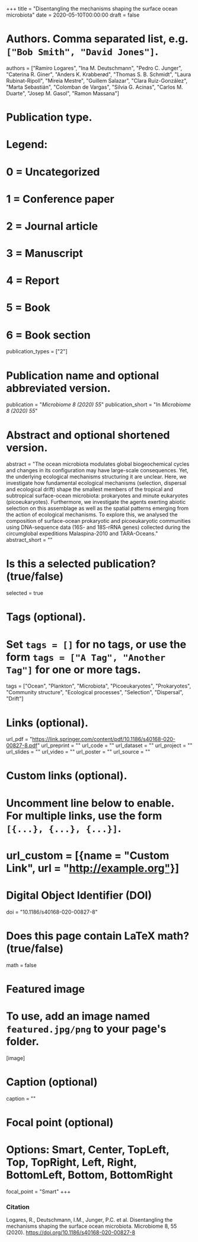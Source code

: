 +++
title = "Disentangling the mechanisms shaping the surface ocean microbiota"
date = 2020-05-10T00:00:00
draft = false

# Authors. Comma separated list, e.g. `["Bob Smith", "David Jones"]`.
authors = ["Ramiro Logares", "Ina M. Deutschmann", "Pedro C. Junger", "Caterina R. Giner", "Anders K. Krabberød", "Thomas S. B. Schmidt", "Laura Rubinat-Ripoll", "Mireia Mestre", "Guillem Salazar", "Clara Ruiz-González", "Marta Sebastián", "Colomban de Vargas", "Silvia G. Acinas", "Carlos M. Duarte", "Josep M. Gasol", "Ramon Massana"]

# Publication type.
# Legend:
# 0 = Uncategorized
# 1 = Conference paper
# 2 = Journal article
# 3 = Manuscript
# 4 = Report
# 5 = Book
# 6 = Book section
publication_types = ["2"]

# Publication name and optional abbreviated version.
publication = "*Microbiome 8 (2020) 55*"
publication_short = "In *Microbiome 8 (2020) 55*"

# Abstract and optional shortened version.
abstract = "The ocean microbiota modulates global biogeochemical cycles and changes in its configuration may have large-scale consequences. Yet, the underlying ecological mechanisms structuring it are unclear. Here, we investigate how fundamental ecological mechanisms (selection, dispersal and ecological drift) shape the smallest members of the tropical and subtropical surface-ocean microbiota: prokaryotes and minute eukaryotes (picoeukaryotes). Furthermore, we investigate the agents exerting abiotic selection on this assemblage as well as the spatial patterns emerging from the action of ecological mechanisms. To explore this, we analysed the composition of surface-ocean prokaryotic and picoeukaryotic communities using DNA-sequence data (16S- and 18S-rRNA genes) collected during the circumglobal expeditions Malaspina-2010 and TARA-Oceans."
abstract_short = ""

# Is this a selected publication? (true/false)
selected = true

# Tags (optional).
#   Set `tags = []` for no tags, or use the form `tags = ["A Tag", "Another Tag"]` for one or more tags.
tags = ["Ocean", "Plankton", "Microbiota", "Picoeukaryotes", "Prokaryotes", "Community structure", "Ecological processes", "Selection", "Dispersal", "Drift"]

# Links (optional).
url_pdf = "https://link.springer.com/content/pdf/10.1186/s40168-020-00827-8.pdf"
url_preprint = ""
url_code = ""
url_dataset = ""
url_project = ""
url_slides = ""
url_video = ""
url_poster = ""
url_source = ""

# Custom links (optional).
#   Uncomment line below to enable. For multiple links, use the form `[{...}, {...}, {...}]`.
# url_custom = [{name = "Custom Link", url = "http://example.org"}]

# Digital Object Identifier (DOI)
doi = "10.1186/s40168-020-00827-8"

# Does this page contain LaTeX math? (true/false)
math = false

# Featured image
# To use, add an image named `featured.jpg/png` to your page's folder. 
[image]
  # Caption (optional)
  caption = ""

  # Focal point (optional)
  # Options: Smart, Center, TopLeft, Top, TopRight, Left, Right, BottomLeft, Bottom, BottomRight
  focal_point = "Smart"
+++

### Citation

Logares, R., Deutschmann, I.M., Junger, P.C. et al. Disentangling the mechanisms shaping the surface ocean microbiota. Microbiome 8, 55 (2020). https://doi.org/10.1186/s40168-020-00827-8
